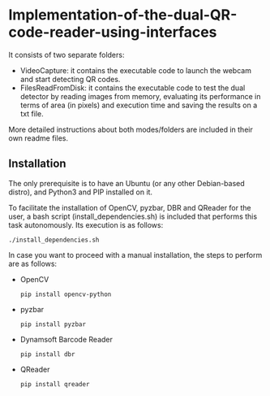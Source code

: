 # Implementation-of-the-dual-QR-code-reader-using-interfaces
It consists of two separate folders:

- VideoCapture: it contains the executable code to launch the webcam and start detecting QR codes.
- FilesReadFromDisk: it contains the executable code to test the dual detector by reading images from memory, evaluating its performance in terms of area (in pixels) and execution time and saving the results on a txt file.

More detailed instructions about both modes/folders are included in their own readme files.

## Installation

The only prerequisite is to have an Ubuntu (or any other Debian-based distro), and Python3 and PIP installed on it.

To facilitate the installation of OpenCV, pyzbar, DBR and QReader for the user, a bash script (install_dependencies.sh) is included that performs this task autonomously. Its execution is as follows:

    ./install_dependencies.sh

In case you want to proceed with a manual installation, the steps to perform are as follows:

- OpenCV 
    
    ```
    pip install opencv-python
    ```

- pyzbar

    ```
    pip install pyzbar
    ```

- Dynamsoft Barcode Reader

    ```
    pip install dbr
    ```

- QReader

    ```
    pip install qreader
    ```
